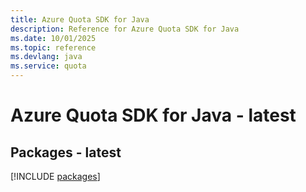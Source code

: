 ```yaml
---
title: Azure Quota SDK for Java
description: Reference for Azure Quota SDK for Java
ms.date: 10/01/2025
ms.topic: reference
ms.devlang: java
ms.service: quota
---
```

# Azure Quota SDK for Java - latest
## Packages - latest
[!INCLUDE [packages](quota-index.md)]